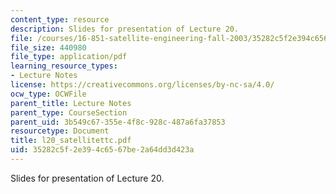 ```yaml
---
content_type: resource
description: Slides for presentation of Lecture 20.
file: /courses/16-851-satellite-engineering-fall-2003/35282c5f2e394c6567be2a64dd3d423a_l20_satellitettc.pdf
file_size: 440980
file_type: application/pdf
learning_resource_types:
- Lecture Notes
license: https://creativecommons.org/licenses/by-nc-sa/4.0/
ocw_type: OCWFile
parent_title: Lecture Notes
parent_type: CourseSection
parent_uid: 3b549c67-355e-4f8c-928c-487a6fa37853
resourcetype: Document
title: l20_satellitettc.pdf
uid: 35282c5f-2e39-4c65-67be-2a64dd3d423a
---
```

Slides for presentation of Lecture 20.